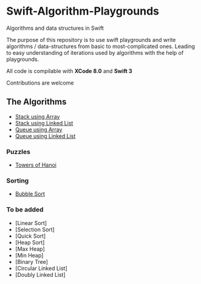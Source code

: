 # Swift-Algorithm-Playgrounds

Algorithms and data structures in Swift

The purpose of this repository is to use swift playgrounds and write algorithms / data-structures from basic to most-complicated ones. Leading to easy understanding of iterations used by algorithms with the help of playgrounds.

All code is compilable with **XCode 8.0** and **Swift 3**

Contributions are welcome

## The Algorithms
- [Stack using Array](stackWithArray.playground/Contents.swift)
- [Stack using Linked List](stackWithLinkedList.playground/Contents.swift)
- [Queue using Array](queueWithArray.playground/Contents.swift)
- [Queue using Linked List](queueWithLinkedList.playground/Contents.swift)

### Puzzles
- [Towers of Hanoi](towersOfHanoi.playground/Contents.swift)

### Sorting
- [Bubble Sort](bubbleSort.playground/Contents.swift)

### To be added
- [Linear Sort]
- [Selection Sort]
- [Quick Sort]
- [Heap Sort]
- [Max Heap]
- [Min Heap]
- [Binary Tree]
- [Circular Linked List]
- [Doubly Linked List]
